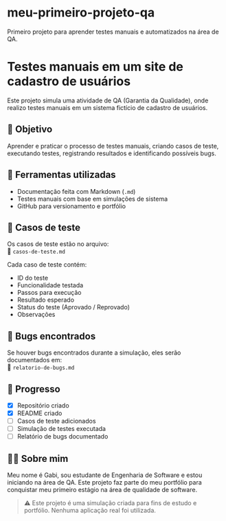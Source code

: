 # meu-primeiro-projeto-qa
Primeiro projeto para aprender testes manuais e automatizados na área de QA.

# Testes manuais em um site de cadastro de usuários

Este projeto simula uma atividade de QA (Garantia da Qualidade), onde realizo testes manuais em um sistema fictício de cadastro de usuários.

## 🧪 Objetivo

Aprender e praticar o processo de testes manuais, criando casos de teste, executando testes, registrando resultados e identificando possíveis bugs.

## 🔧 Ferramentas utilizadas

- Documentação feita com Markdown (`.md`)
- Testes manuais com base em simulações de sistema
- GitHub para versionamento e portfólio

## 📝 Casos de teste

Os casos de teste estão no arquivo:  
📄 `casos-de-teste.md`

Cada caso de teste contém:
- ID do teste
- Funcionalidade testada
- Passos para execução
- Resultado esperado
- Status do teste (Aprovado / Reprovado)
- Observações

## 🐞 Bugs encontrados

Se houver bugs encontrados durante a simulação, eles serão documentados em:  
📄 `relatorio-de-bugs.md`

## 🚀 Progresso

- [x] Repositório criado
- [x] README criado
- [ ] Casos de teste adicionados
- [ ] Simulação de testes executada
- [ ] Relatório de bugs documentado

## 👩‍💻 Sobre mim

Meu nome é Gabi, sou estudante de Engenharia de Software e estou iniciando na área de QA. Este projeto faz parte do meu portfólio para conquistar meu primeiro estágio na área de qualidade de software.

> ⚠️ Este projeto é uma simulação criada para fins de estudo e portfólio. Nenhuma aplicação real foi utilizada.


